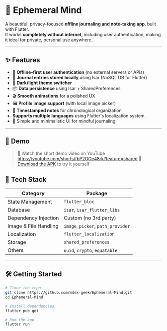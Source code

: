 # 🧠 Ephemeral Mind

A beautiful, privacy-focused **offline journaling and note-taking app**, built with Flutter.  
It works **completely without internet**, including user authentication, making it ideal for private, personal use anywhere.

---

## ✨ Features

- 🔐 **Offline-first user authentication** (no external servers or APIs)
- 📝 **Journal entries stored locally** using Isar (NoSQL DB for Flutter)
- 🎨 **Dark/light theme switcher**
- 📦 **Data persistence** using Isar + SharedPreferences
- 🎬 **Smooth animations** for a polished UX
- 🖼️ **Profile image support** (with local image picker)
- 📆 **Timestamped notes** for chronological organization
-  **Supports multiple languages** using Flutter's localization system.
- 🧠 Simple and minimalistic UI for mindful journaling

---

## 🚀 Demo

> 🎥 Watch the short demo video on YouTube https://youtube.com/shorts/fbP2OOe48rk?feature=shared 
> 📱 [Download the APK](https://github.com/mdex-geek/Ephemeral-Mind/blob/main/app-release.apk) to try it yourself

## 🧰 Tech Stack

| Category | Package |
|---------|---------|
| State Management | `flutter_bloc` |
| Database | `isar`, `isar_flutter_libs` |
| Dependency Injection | Custom (no 3rd party) |
| Image & File Handling | `image_picker`, `path_provider` |
| Localization | `flutter_localization` |
| Storage | `shared_preferences` |
| Others | `uuid`, `crypto`, `equatable` |

---

## 🛠️ Getting Started

```bash
# Clone the repo
git clone https://github.com/mdex-geek/Ephemeral-Mind.git
cd Ephemeral-Mind

# Install dependencies
flutter pub get

# Run the app
flutter run


